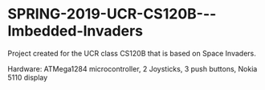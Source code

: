 # SPRING-2019-UCR-CS120B---Imbedded-Invaders

Project created for the UCR class CS120B that is based on Space Invaders. 

Hardware: ATMega1284 microcontroller, 2 Joysticks, 3 push buttons, Nokia 5110 display
